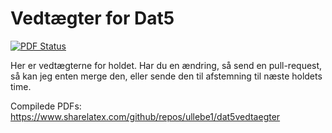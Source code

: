 # Vedtægter for Dat5
[![PDF Status](https://www.sharelatex.com/github/repos/ullebe1/dat5vedtaegter/builds/latest/badge.svg)](https://www.sharelatex.com/github/repos/ullebe1/dat5vedtaegter/builds/latest/output.pdf)

Her er vedtægterne for holdet. Har du en ændring, så send en pull-request, så kan jeg enten merge den, eller sende den til afstemning til næste holdets time.

Compilede PDFs: https://www.sharelatex.com/github/repos/ullebe1/dat5vedtaegter
